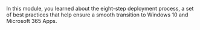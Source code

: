 In this module, you learned about the eight-step deployment process, a set of best practices that help ensure a smooth transition to Windows 10 and Microsoft 365 Apps.
